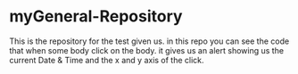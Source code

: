 # myGeneral-Repository
This is the repository for the test given us. in this repo you can see the code that when some body click on the body. it gives us an alert showing us the current Date &amp; Time and the x and y axis of the click.
